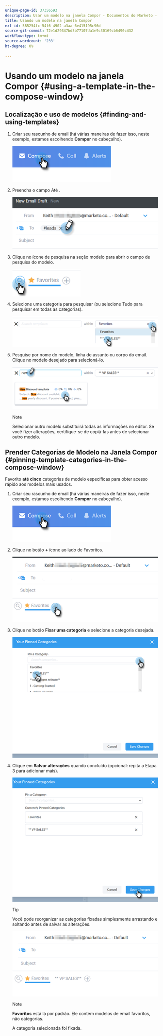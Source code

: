 ```yaml
---
unique-page-id: 37356593
description: Usar um modelo na janela Compor - Documentos do Marketo - Documentação do produto
title: Usando um modelo na janela Compor
exl-id: 585254fc-54f6-4902-a3aa-6e415195c96d
source-git-commit: 72e1d29347bd5b77107da1e9c30169cb6490c432
workflow-type: tm+mt
source-wordcount: '233'
ht-degree: 0%

---
```


# Usando um modelo na janela Compor {#using-a-template-in-the-compose-window}

## Localização e uso de modelos {#finding-and-using-templates}

1. Criar seu rascunho de email (há várias maneiras de fazer isso, neste exemplo, estamos escolhendo **Compor** no cabeçalho).

   ![](assets/one-6.png)

1. Preencha o campo Até .

   ![](assets/searching-two.png)

1. Clique no ícone de pesquisa na seção modelo para abrir o campo de pesquisa do modelo.

   ![](assets/searching-three.png)

1. Selecione uma categoria para pesquisar (ou selecione Tudo para pesquisar em todas as categorias).

   ![](assets/searching-four.png)

1. Pesquise por nome do modelo, linha de assunto ou corpo do email. Clique no modelo desejado para selecioná-lo.

   ![](assets/searching-five.png)

   >[!NOTE]
   >
   >Selecionar outro modelo substituirá todas as informações no editor. Se você fizer alterações, certifique-se de copiá-las antes de selecionar outro modelo.

## Prender Categorias de Modelo na Janela Compor {#pinning-template-categories-in-the-compose-window}

Favorito **até cinco** categorias de modelo específicas para obter acesso rápido aos modelos mais usados.

1. Criar seu rascunho de email (há várias maneiras de fazer isso, neste exemplo, estamos escolhendo **Compor** no cabeçalho).

   ![](assets/one-6.png)

1. Clique no botão **+** ícone ao lado de Favoritos.

   ![](assets/pinning-two.png)

1. Clique no botão **Fixar uma categoria** e selecione a categoria desejada.

   ![](assets/pinning-three.png)

1. Clique em **Salvar alterações** quando concluído (opcional: repita a Etapa 3 para adicionar mais).

   ![](assets/pinning-four.png)

   >[!TIP]
   >
   >Você pode reorganizar as categorias fixadas simplesmente arrastando e soltando antes de salvar as alterações.

   ![](assets/pinning-five.png)

   >[!NOTE]
   >
   >**Favoritos** está lá por padrão. Ele contém modelos de email favoritos, não categorias.

   A categoria selecionada foi fixada.
